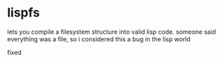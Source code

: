 
# lispfs

lets you compile a filesystem structure into valid lisp code. someone said everything was a file, so i considered this a bug in the lisp world

fixed

